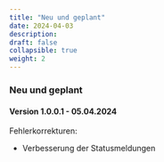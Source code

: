 ```yaml
---
title: "Neu und geplant"
date: 2024-04-03
description: 
draft: false
collapsible: true
weight: 2 
---
```

### Neu und geplant

#### Version 1.0.0.1 - 05.04.2024
Fehlerkorrekturen: 
- Verbesserung der Statusmeldungen